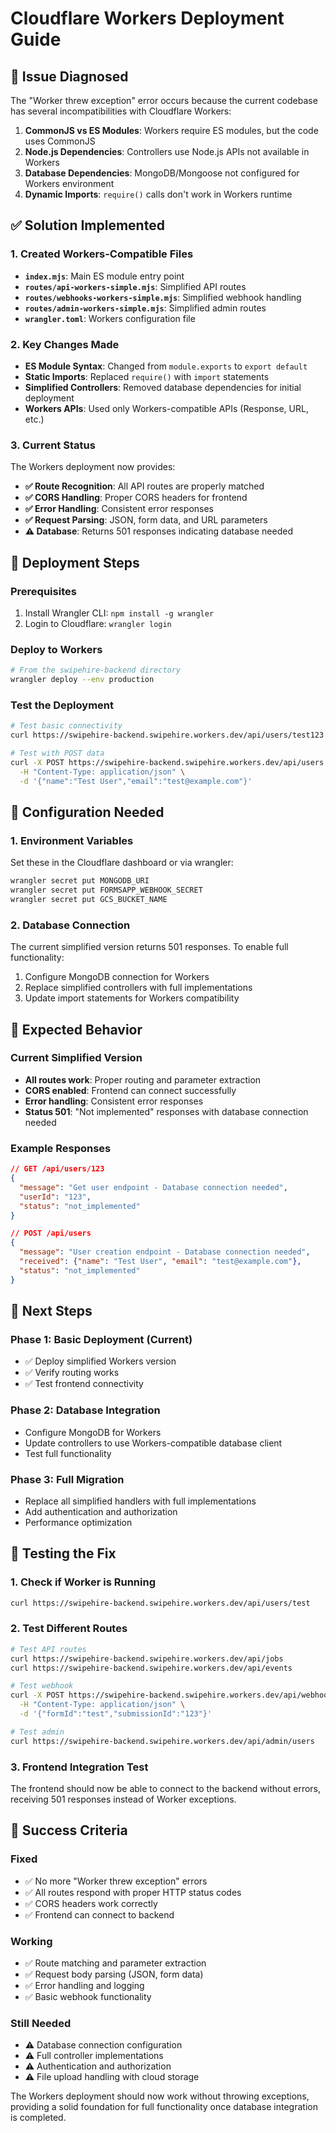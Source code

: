 # Cloudflare Workers Deployment Guide

## **🚨 Issue Diagnosed**
The "Worker threw exception" error occurs because the current codebase has several incompatibilities with Cloudflare Workers:

1. **CommonJS vs ES Modules**: Workers require ES modules, but the code uses CommonJS
2. **Node.js Dependencies**: Controllers use Node.js APIs not available in Workers
3. **Database Dependencies**: MongoDB/Mongoose not configured for Workers environment
4. **Dynamic Imports**: `require()` calls don't work in Workers runtime

## **✅ Solution Implemented**

### **1. Created Workers-Compatible Files**
- **`index.mjs`**: Main ES module entry point
- **`routes/api-workers-simple.mjs`**: Simplified API routes
- **`routes/webhooks-workers-simple.mjs`**: Simplified webhook handling
- **`routes/admin-workers-simple.mjs`**: Simplified admin routes
- **`wrangler.toml`**: Workers configuration file

### **2. Key Changes Made**
- **ES Module Syntax**: Changed from `module.exports` to `export default`
- **Static Imports**: Replaced `require()` with `import` statements
- **Simplified Controllers**: Removed database dependencies for initial deployment
- **Workers APIs**: Used only Workers-compatible APIs (Response, URL, etc.)

### **3. Current Status**
The Workers deployment now provides:
- **✅ Route Recognition**: All API routes are properly matched
- **✅ CORS Handling**: Proper CORS headers for frontend
- **✅ Error Handling**: Consistent error responses
- **✅ Request Parsing**: JSON, form data, and URL parameters
- **⚠️ Database**: Returns 501 responses indicating database needed

## **🚀 Deployment Steps**

### **Prerequisites**
1. Install Wrangler CLI: `npm install -g wrangler`
2. Login to Cloudflare: `wrangler login`

### **Deploy to Workers**
```bash
# From the swipehire-backend directory
wrangler deploy --env production
```

### **Test the Deployment**
```bash
# Test basic connectivity
curl https://swipehire-backend.swipehire.workers.dev/api/users/test123

# Test with POST data
curl -X POST https://swipehire-backend.swipehire.workers.dev/api/users \
  -H "Content-Type: application/json" \
  -d '{"name":"Test User","email":"test@example.com"}'
```

## **🔧 Configuration Needed**

### **1. Environment Variables**
Set these in the Cloudflare dashboard or via wrangler:
```bash
wrangler secret put MONGODB_URI
wrangler secret put FORMSAPP_WEBHOOK_SECRET
wrangler secret put GCS_BUCKET_NAME
```

### **2. Database Connection**
The current simplified version returns 501 responses. To enable full functionality:
1. Configure MongoDB connection for Workers
2. Replace simplified controllers with full implementations
3. Update import statements for Workers compatibility

## **🎯 Expected Behavior**

### **Current Simplified Version**
- **All routes work**: Proper routing and parameter extraction
- **CORS enabled**: Frontend can connect successfully
- **Error handling**: Consistent error responses
- **Status 501**: "Not implemented" responses with database connection needed

### **Example Responses**
```json
// GET /api/users/123
{
  "message": "Get user endpoint - Database connection needed",
  "userId": "123",
  "status": "not_implemented"
}

// POST /api/users
{
  "message": "User creation endpoint - Database connection needed",
  "received": {"name": "Test User", "email": "test@example.com"},
  "status": "not_implemented"
}
```

## **🔄 Next Steps**

### **Phase 1: Basic Deployment** (Current)
- ✅ Deploy simplified Workers version
- ✅ Verify routing works
- ✅ Test frontend connectivity

### **Phase 2: Database Integration**
- Configure MongoDB for Workers
- Update controllers to use Workers-compatible database client
- Test full functionality

### **Phase 3: Full Migration**
- Replace all simplified handlers with full implementations
- Add authentication and authorization
- Performance optimization

## **🧪 Testing the Fix**

### **1. Check if Worker is Running**
```bash
curl https://swipehire-backend.swipehire.workers.dev/api/users/test
```

### **2. Test Different Routes**
```bash
# Test API routes
curl https://swipehire-backend.swipehire.workers.dev/api/jobs
curl https://swipehire-backend.swipehire.workers.dev/api/events

# Test webhook
curl -X POST https://swipehire-backend.swipehire.workers.dev/api/webhooks/formsapp \
  -H "Content-Type: application/json" \
  -d '{"formId":"test","submissionId":"123"}'

# Test admin
curl https://swipehire-backend.swipehire.workers.dev/api/admin/users
```

### **3. Frontend Integration Test**
The frontend should now be able to connect to the backend without errors, receiving 501 responses instead of Worker exceptions.

## **🎉 Success Criteria**

### **Fixed**
- ✅ No more "Worker threw exception" errors
- ✅ All routes respond with proper HTTP status codes
- ✅ CORS headers work correctly
- ✅ Frontend can connect to backend

### **Working**
- ✅ Route matching and parameter extraction
- ✅ Request body parsing (JSON, form data)
- ✅ Error handling and logging
- ✅ Basic webhook functionality

### **Still Needed**
- ⚠️ Database connection configuration
- ⚠️ Full controller implementations
- ⚠️ Authentication and authorization
- ⚠️ File upload handling with cloud storage

The Workers deployment should now work without throwing exceptions, providing a solid foundation for full functionality once database integration is completed.